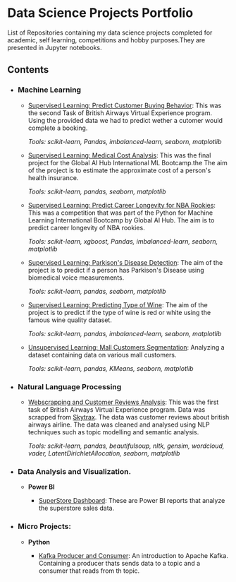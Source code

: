 # Data Science Projects Portfolio
List of Repositories containing my data science projects completed for academic, self learning, competitions and hobby purposes.They are presented in Jupyter notebooks.


## Contents

- ### Machine Learning

     - [Supervised Learning: Predict Customer Buying Behavior](https://github.com/dalphonorechi/data-science-portfolio/British-Airways-Virtual-Experience-Program/blob/main/Predicting%20Customer%20Buying%20Behavior.ipynb): This was the second Task of British Airways Virtual Experience program. Using the provided data we had to predict wether a cutomer would complete a booking.
     
         _Tools: scikit-learn, Pandas, imbalanced-learn, seaborn, matplotlib_

    - [Supervised Learning: Medical Cost Analysis](https://github.com/dalphonorechi/Global-AI-Hub-International-ML-Bootcamp/blob/master/Medical%20Cost%20Analysis.ipynb): This was the final project for the Global AI Hub International ML Bootcamp.the The aim of the project is to estimate the approximate cost of a person's health insurance.
    
         _Tools: scikit-learn, pandas, seaborn, matplotlib_

    - [Supervised Learning: Predict Career Longevity for NBA Rookies](https://github.com/dalphonorechi/Global-AI-Hub-International-ML-Bootcamp/blob/master/Predict%20Career%20Longevity%20for%20NBA%20Rookies.ipynb): This was a competition that was part of the Python for Machine Learning International Bootcamp by Global AI Hub. The aim is to predict career longevity of NBA rookies.
    
         _Tools: scikit-learn, xgboost, Pandas, imbalanced-learn, seaborn, matplotlib_
    
    - [Supervised Learning: Parkison's Disease Detection](https://github.com/dalphonorechi/Parkison-s-Disease/blob/main/Parkison's%20Disease%20Detection.ipynb): The aim of the project is to predict if a person has Parkison's Disease using biomedical voice measurements.
    
         _Tools: scikit-learn, pandas, seaborn, matplotlib_

    - [Supervised Learning: Predicting Type of Wine](https://github.com/dalphonorechi/Wine-Type/blob/main/Predicting%20Wine%20Type.ipynb): The aim of the project is to predict if the type of wine is red or white using the famous wine quality dataset.
    
         _Tools: scikit-learn, pandas, imbalanced-learn, seaborn, matplotlib_
    
    - [Unsupervised Learning: Mall Customers Segmentation](https://github.com/dalphonorechi/Mall-Customer-Segmentation/blob/main/CustomerSegmentation.ipynb): Analyzing a dataset containing data on various mall customers.
    
         _Tools: scikit-learn, pandas, KMeans, seaborn, matplotlib_
         
- ### Natural Language Processing

    - [Webscrapping and Customer Reviews Analysis](https://github.com/dalphonorechi/British-Airways-Virtual-Experience-Program/blob/main/Web%20Scrapping%20Customer%20Reviews%20Analysis.ipynb): This was the first task of British Airways Virtual Experience program. Data was scrapped from [Skytrax](https://www.airlinequality.com/airline-reviews/british-airways). The data was customer reviews about british airways airline. The data was cleaned and analysed using NLP techniques such as topic modelling and semantic analysis.

        _Tools: scikit-learn, pandas, beautifulsoup, nltk, gensim, wordcloud, vader, LatentDirichletAllocation, seaborn, matplotlib_ 

- ### Data Analysis and Visualization.

    * __Power BI__
    
        - [SuperStore Dashboard](https://github.com/dalphonorechi/SuperStore-Sales-Dashboard): These are Power BI reports that analyze the superstore sales data.  
        
- ### Micro Projects: 

    - __Python__
    
        - [Kafka Producer and Consumer](https://github.com/dalphonorechi/Kafka-Intro/): An introduction to Apache Kafka. Containing a producer thats sends data to a topic and a consumer that reads from th topic. 
